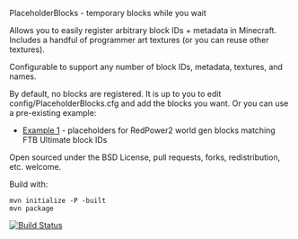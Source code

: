 PlaceholderBlocks - temporary blocks while you wait

Allows you to easily register arbitrary block IDs + metadata in Minecraft. 
Includes a handful of programmer art textures (or you can reuse other textures).

Configurable to support any number of block IDs, metadata, textures, and names.

By default, no blocks are registered. It is up to you to edit config/PlaceholderBlocks.cfg
and add the blocks you want. Or you can use a pre-existing example:

* [Example 1](https://github.com/agaricusb/PlaceholderBlocks/blob/master/examples/example1.txt) - placeholders for RedPower2 world gen blocks matching FTB Ultimate block IDs

Open sourced under the BSD License, pull requests, forks, redistribution, etc. welcome.

Build with:

    mvn initialize -P -built
    mvn package

[![Build Status](https://buildhive.cloudbees.com/job/agaricusb/job/PlaceholderBlocks/badge/icon)](https://buildhive.cloudbees.com/job/agaricusb/job/PlaceholderBlocks/)
